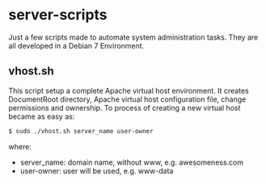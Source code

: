 # server-scripts

Just a few scripts made to automate system administration tasks. They are all developed in a Debian 7 Environment.

## vhost.sh
This script setup a complete Apache virtual host environment. It creates DocumentRoot directory, Apache virtual host configuration file, change permissions and ownership. To process of creating a new virtual host became as easy as:
```sh
$ sudo ./vhost.sh server_name user-owner
```
where:
* server_name: domain name, without www, e.g. awesomeness.com
* user-owner: user will be used, e.g. www-data
